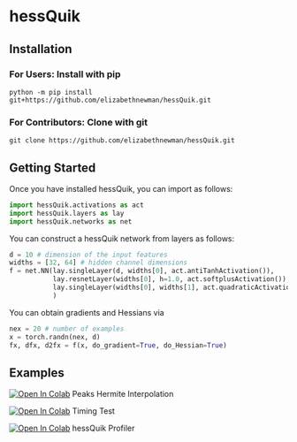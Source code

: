 # hessQuik

## Installation

### For Users: Install with **pip**

```console
python -m pip install git+https://github.com/elizabethnewman/hessQuik.git
```

[comment]: <> (virtualenv -p python env_name)

[comment]: <> (source env_name/bin/activate)

### For Contributors: Clone with **git**

```console
git clone https://github.com/elizabethnewman/hessQuik.git
```



[comment]: <> (Install package)

[comment]: <> ([comment]: <> &#40;https://adamj.eu/tech/2019/03/11/pip-install-from-a-git-repository/&#41;)

[comment]: <> (```html)

[comment]: <> (python -m pip install git+https://github.com/elizabethnewman/hessQuik.git)

[comment]: <> (```)

[comment]: <> (If the repository is private, use)

[comment]: <> (```html)

[comment]: <> (python -m pip install git+ssh://git@github.com/elizabethnewman/hessQuik.git)

[comment]: <> (```)

[comment]: <> (Make sure to import torch before importing hessQuik &#40;this is a bug currently&#41;)

[comment]: <> (If hessQuik updated, reinstall via one of the following:)

[comment]: <> (```html)

[comment]: <> (pip install --upgrade --force-reinstall <package>)

[comment]: <> (pip install -I <package>)

[comment]: <> (pip install --ignore-installed <package>)

[comment]: <> (```)

[comment]: <> (When finished, deactivate virtual environment.)

[comment]: <> (```html)

[comment]: <> (deactivate)

[comment]: <> (```)

## Getting Started

Once you have installed hessQuik, you can import as follows:
```python
import hessQuik.activations as act
import hessQuik.layers as lay
import hessQuik.networks as net
```

You can construct a hessQuik network from layers as follows:
```python
d = 10 # dimension of the input features
widths = [32, 64] # hidden channel dimensions
f = net.NN(lay.singleLayer(d, widths[0], act.antiTanhActivation()), 
           lay.resnetLayer(widths[0], h=1.0, act.softplusActivation()),
           lay.singleLayer(widths[0], widths[1], act.quadraticActivation())
           )
```

You can obtain gradients and Hessians via
```python
nex = 20 # number of examples
x = torch.randn(nex, d)
fx, dfx, d2fx = f(x, do_gradient=True, do_Hessian=True)
```

[comment]: <> (or in backward mode via)

[comment]: <> (```python)

[comment]: <> (nex = 20 # number of examples)

[comment]: <> (x = torch.randn&#40;nex, d&#41;)

[comment]: <> (fx, *_ = f&#40;x, reverse_mode=True&#41;)

[comment]: <> (dfx, d2fx = f.backward&#40;do_Hessian=True&#41;)

[comment]: <> (```)


## Examples
[![Open In Colab](https://colab.research.google.com/assets/colab-badge.svg)](https://colab.research.google.com/drive/1GCUSR9fGhQ9PoqfPxv8qRfqf88_ibyUA?usp=sharing) Peaks Hermite Interpolation

[![Open In Colab](https://colab.research.google.com/assets/colab-badge.svg)](https://colab.research.google.com/drive/1zTgU0pcZJMRmSL4Rgt_oNSYcBI2cIj04?usp=sharing) Timing Test

[![Open In Colab](https://colab.research.google.com/assets/colab-badge.svg)](https://colab.research.google.com/drive/1C-CQbOSGuSkXbpfLo2zlP2BQJJwegI09?usp=sharing) hessQuik Profiler